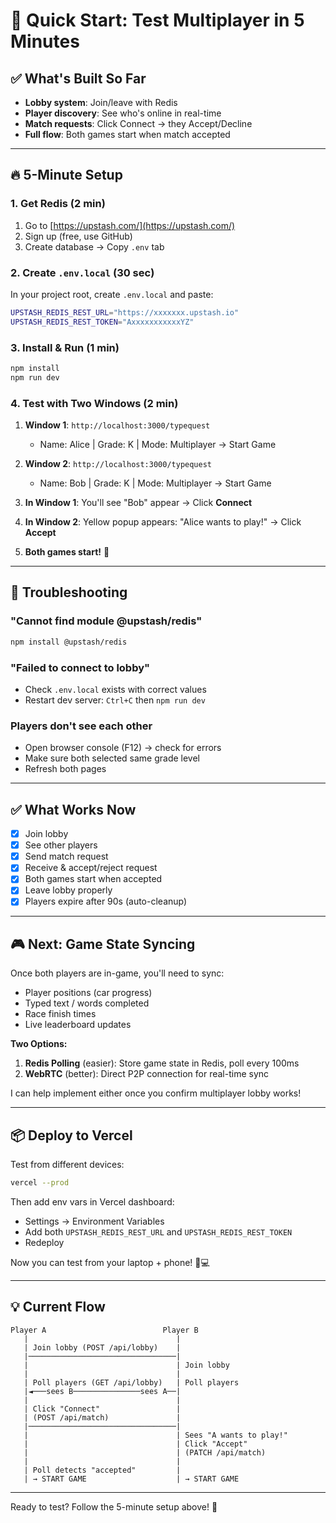 # 🚀 Quick Start: Test Multiplayer in 5 Minutes

## ✅ What's Built So Far

- **Lobby system**: Join/leave with Redis
- **Player discovery**: See who's online in real-time
- **Match requests**: Click Connect → they Accept/Decline
- **Full flow**: Both games start when match accepted

---

## 🔥 5-Minute Setup

### 1. Get Redis (2 min)

1. Go to [https://upstash.com/](https://upstash.com/)
2. Sign up (free, use GitHub)
3. Create database → Copy `.env` tab

### 2. Create `.env.local` (30 sec)

In your project root, create `.env.local` and paste:

```bash
UPSTASH_REDIS_REST_URL="https://xxxxxxx.upstash.io"
UPSTASH_REDIS_REST_TOKEN="AxxxxxxxxxxxYZ"
```

### 3. Install & Run (1 min)

```bash
npm install
npm run dev
```

### 4. Test with Two Windows (2 min)

1. **Window 1**: `http://localhost:3000/typequest`

   - Name: Alice | Grade: K | Mode: Multiplayer → Start Game

2. **Window 2**: `http://localhost:3000/typequest`

   - Name: Bob | Grade: K | Mode: Multiplayer → Start Game

3. **In Window 1**: You'll see "Bob" appear → Click **Connect**

4. **In Window 2**: Yellow popup appears: "Alice wants to play!" → Click **Accept**

5. **Both games start!** 🎉

---

## 🐛 Troubleshooting

### "Cannot find module @upstash/redis"

```bash
npm install @upstash/redis
```

### "Failed to connect to lobby"

- Check `.env.local` exists with correct values
- Restart dev server: `Ctrl+C` then `npm run dev`

### Players don't see each other

- Open browser console (F12) → check for errors
- Make sure both selected same grade level
- Refresh both pages

---

## ✅ What Works Now

- [x] Join lobby
- [x] See other players
- [x] Send match request
- [x] Receive & accept/reject request
- [x] Both games start when accepted
- [x] Leave lobby properly
- [x] Players expire after 90s (auto-cleanup)

---

## 🎮 Next: Game State Syncing

Once both players are in-game, you'll need to sync:

- Player positions (car progress)
- Typed text / words completed
- Race finish times
- Live leaderboard updates

**Two Options:**

1. **Redis Polling** (easier): Store game state in Redis, poll every 100ms
2. **WebRTC** (better): Direct P2P connection for real-time sync

I can help implement either once you confirm multiplayer lobby works!

---

## 📦 Deploy to Vercel

Test from different devices:

```bash
vercel --prod
```

Then add env vars in Vercel dashboard:

- Settings → Environment Variables
- Add both `UPSTASH_REDIS_REST_URL` and `UPSTASH_REDIS_REST_TOKEN`
- Redeploy

Now you can test from your laptop + phone! 📱💻

---

## 💡 Current Flow

```
Player A                          Player B
   |                                 |
   | Join lobby (POST /api/lobby)    |
   |─────────────────────────────────|
   |                                 | Join lobby
   |                                 |
   | Poll players (GET /api/lobby)   | Poll players
   |◄───sees B───────────────sees A──|
   |                                 |
   | Click "Connect"                 |
   | (POST /api/match)               |
   |─────────────────────────────────|
   |                                 | Sees "A wants to play!"
   |                                 | Click "Accept"
   |                                 | (PATCH /api/match)
   |                                 |
   | Poll detects "accepted"         |
   | → START GAME                    | → START GAME
```

---

Ready to test? Follow the 5-minute setup above! 🚀
